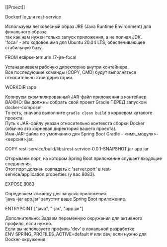 [[Proect]]

 Dockerfile для rest-service  
 
 Используем легковесный образ JRE (Java Runtime Environment) для финального образа,  
так как нам нужен только запуск приложения, а не полная JDK.  
'focal' - это кодовое имя для Ubuntu 20.04 LTS, обеспечивающее стабильную базу.  

FROM eclipse-temurin:17-jre-focal  
  
Устанавливаем рабочую директорию внутри контейнера.  
Все последующие команды (COPY, CMD) будут выполняться относительно этой директории.  

WORKDIR /app  
  
Копируем скомпилированный JAR-файл приложения в контейнер.  
ВАЖНО: Вы должны собрать свой проект Gradle ПЕРЕД запуском docker-compose!  
То есть, сначала выполните `gradle clean build` в корневом каталоге проекта.  
Путь к JAR-файлу указан относительно контекста сборки Docker (обычно это корневая директория вашего проекта).  
Имя JAR-файла по умолчанию для Spring Boot Gradle - <имя_модуля>-<версия>.jar.  

COPY rest-service/build/libs/rest-service-0.0.1-SNAPSHOT.jar app.jar  
  
Открываем порт, на котором Spring Boot приложение слушает входящие соединения.  
Этот порт должен совпадать с 'server.port' в rest-service/application.properties (у вас 8083).  

EXPOSE 8083  
  
Определяем команду для запуска приложения.  
 'java -jar app.jar' запустит ваше Spring Boot приложение.  

ENTRYPOINT ["java", "-jar", "app.jar"]  
  
 Дополнительно: Задаем переменную окружения для активного профиля, если нужно.  
Если вы используете профиль 'dev' в локальной разработке:  
ENV SPRING_PROFILES_ACTIVE=default # или dev, если нужно для Docker-окружения